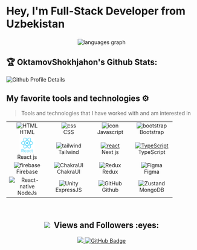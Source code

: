 <h1 align="left">Hey, I'm Full-Stack Developer from Uzbekistan</h1>

###

<div align="center">
  <img src="https://github-readme-stats.vercel.app/api/top-langs?username=oktamovshokhjahon&locale=en&hide_title=false&layout=compact&card_width=320&langs_count=5&theme=dracula&hide_border=false&order=2" height="150" alt="languages graph"  />
</div>

###

### 
## :trophy: OktamovShokhjahon's Github Stats:

![Github Profile Details](https://github-profile-summary-cards.vercel.app/api/cards/profile-details?username=oktamovshokhjahon&theme=github_dark) 

###

## My favorite tools and technologies ⚙️ 

> Tools and technologies that I have worked with and am interested in

<table align="center">
    <tr>
        <td align="center"  width="96">
            <img src="https://skillicons.dev/icons?i=html" width="48" height="48" alt="HTML" />
            <br>HTML
        </td>
        <td align="center" width="96">
            <img src="https://skillicons.dev/icons?i=css" width="48" height="48" alt="css" />
            <br>CSS
        </td>
        <td align="center" width="96">
            <img src="https://techstack-generator.vercel.app/js-icon.svg" alt="icon" width="65" height="65" />
            <br>Javascript
        </td>
        <td align="center"  width="96">
            <img src="https://skillicons.dev/icons?i=bootstrap" width="48" height="48" alt="bootstrap" />
            <br>Bootstrap
        </td>
    </tr>
    <tr>
        <td align="center"  width="96">
            <a href="https://reactjs.org/" target="_blank"> <img src="https://raw.githubusercontent.com/devicons/devicon/master/icons/react/react-original-wordmark.svg" alt="react" width="40" height="40"/> </a> 
            <br>React js
        </td>
        <td align="center" width="96">
            <img src="https://skillicons.dev/icons?i=tailwind" width="48" height="48" alt="tailwind" />
            <br>Tailwind
        </td>
        <td align="center"  width="96">
            <a href="https://nextjs.org/" target="_blank"> <img src="https://d2nir1j4sou8ez.cloudfront.net/wp-content/uploads/2021/12/nextjs-boilerplate-logo.png" alt="react" width="40" height="40"/> </a> 
            <br>Next js
        </td>
        <td align="center" width="96">
            <a href="#ts">
                <img src="https://upload.wikimedia.org/wikipedia/commons/thumb/4/4c/Typescript_logo_2020.svg/1200px-Typescript_logo_2020.svg.png" width="48" height="48" alt="TypeScript" />
            </a>
            <br>TypeScript
        </td>
    </tr>
    <tr>
        <td align="center" width="96">
            <img src="https://cdn4.iconfinder.com/data/icons/google-i-o-2016/512/google_firebase-2-512.png" width="48" height="48" alt="firebase" />
            <br>Firebase
        </td>
        <td align="center" width="96">
            <img src="https://files.raycast.com/7oaucgd6fh2sjztkc0q999qoyfy4" width="48" height="48" alt="ChakraUI" />
            <br>ChakraUI
        </td>
        <td align="center" width="96">
            <img src="https://img.icons8.com/color/512/redux.png" width="48" height="48" alt="Redux" />
            <br>Redux
        </td>
        <td align="center" width="96">
            <img src="https://cdn-icons-png.flaticon.com/512/5968/5968705.png" width="48" height="48" alt="Figma" />
            <br>Figma
        </td>
    </tr>
    <tr>
        <td align="center" width="96">
            <img src="[https://raw.githubusercontent.com/devicons/devicon/master/icons/react/react-original-wordmark.svg](https://camo.githubusercontent.com/d21012299f2ccd4a7d73b13f896b0be91c9e71bb7f0b51f1cbfb783ed6b9f9b1/68747470733a2f2f63646e2e6a7364656c6976722e6e65742f67682f64657669636f6e732f64657669636f6e2f69636f6e732f6e6f64656a732f6e6f64656a732d6f726967696e616c2e737667)" width="48" height="48" alt="React-native" />
            <br>NodeJs
        </td>
        <td align="center" width="96">
            <img src="[https://cdn-icons-png.flaticon.com/512/5969/5969294.png](https://camo.githubusercontent.com/1a9d3ee6440ef16833951dd0615689bd1c129848ed82ba885d611a03d93979fc/68747470733a2f2f63646e2e6a7364656c6976722e6e65742f67682f64657669636f6e732f64657669636f6e2f69636f6e732f657870726573732f657870726573732d6f726967696e616c2e737667)" width="48" height="48" alt="Unity" />
            <br>ExpressJS
        </td>
        <td align="center" width="96">
            <img src="https://user-images.githubusercontent.com/25181517/192108374-8da61ba1-99ec-41d7-80b8-fb2f7c0a4948.png" width="48" height="48" alt="GitHub" />
            <br>Github
        </td>
        <td align="center" width="96">
            <img src="[https://repository-images.githubusercontent.com/180328715/fca49300-e7f1-11ea-9f51-cfd949b31560](https://camo.githubusercontent.com/90700a62313a7ab044939bb96a71304f22a7e179cc503cd565b2e793e4f492c0/68747470733a2f2f63646e2e6a7364656c6976722e6e65742f67682f64657669636f6e732f64657669636f6e2f69636f6e732f6d6f6e676f64622f6d6f6e676f64622d6f726967696e616c2e737667)" width="48" height="48" alt="Zustand" />
            <br>MongoDB
        </td>
    </tr>
</table>
<br/>

###

<h2 align="center"> <img src="https://media.giphy.com/media/iY8CRBdQXODJSCERIr/giphy.gif" width="35px">&nbsp; Views and Followers :eyes:</h2>

<p align="center">
    
<a href="https://github.com/oktamovshokhjahon/github-profile-views-counter">
    <img src="https://komarev.com/ghpvc/?username=oktamovshokhjahon">
</a>
    <a href="https://github.com/oktamovshokhjahon?tab=followers">
        <img src="https://img.shields.io/github/followers/itkncoder?label=Followers&style=social" alt="GitHub Badge">
    </a>
</p>
